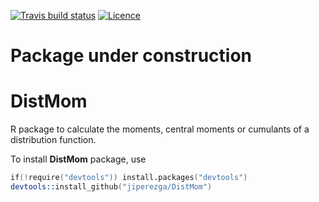 [![Travis build status](https://travis-ci.org/jiperezga/mccullagh.svg?branch=master)](https://travis-ci.org/jiperezga/DistMom)
[![Licence](https://img.shields.io/badge/licence-GPL--3-blue.svg)](https://www.gnu.org/licenses/gpl-3.0.en.html)

# Package under construction

# DistMom
R package to calculate the moments, central moments or cumulants of a distribution function.

To install **DistMom** package, use

```s
if(!require("devtools")) install.packages("devtools")
devtools::install_github("jiperezga/DistMom")
```
